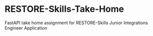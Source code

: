 # RESTORE-Skills-Take-Home
FastAPI take home assignment for RESTORE-Skills Junior Integrations Engineer Application
